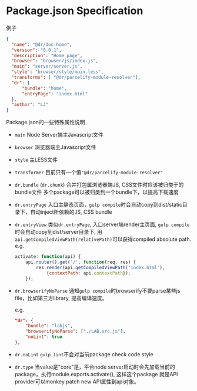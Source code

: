 Package.json Specification
===========

例子
```json
{
  "name": "@dr/doc-home",
  "version": "0.0.1",
  "description": "Home page",
  "browser": "browser/js/index.js",
  "main": "server/server.js",
  "style": "browser/style/main.less",
  "transforms": [ "@dr/parcelify-module-resolver"],
  "dr": {
	  "bundle": "home",
	  "entryPage": "index.html"
  },
  "author": "LJ"
}
```
Package.json的一些特殊属性说明


- `main`
	Node Server端主Javascript文件

- `browser`
	浏览器端主Javascript文件

- `style`
	主LESS文件

- `transformer`
	目前只有一个值`"@dr/parcelify-module-resolver"`

- `dr.bundle` (`dr.chunk`)
	合并打包属浏览器端JS, CSS文件时应该被归类于的bundle文件
	多个package可以被归类到一个bundle下，以提高下载速度

- `dr.entryPage`
	入口主静态页面，`gulp compile`时会自动copy到dist/static目录下，自动inject所依赖的JS, CSS bundle

- `dr.entryView`
	类似`dr.entryPage`, 入口server端render主页面, `gulp compile`时会自动copy到dist/server目录下, 用`api.getCompiledViewPath(relativePath)`可以获得compiled absolute path.
	e.g.

	```javascript
	activate: function(api) {
		api.router().get('/', function(req, res) {
			res.render(api.getCompiledViewPath('index.html'),
				{contextPath: api.contextPath});
		});
	```

- `dr.browserifyNoParse`
	通知`gulp compile`时browserify不要parse某些js file，比如第三方library, 提高编译速度。

	e.g.
	```json
	"dr": {
    	"bundle": "labjs",
  		"browserifyNoParse": ["./LAB.src.js"],
  		"noLint": true
    },
	```
- `dr.noLint`
	`gulp lint`不会对当前package check code style

- `dr.type`
	当value是"core"是，平台node server启动时会先加载当前的package，执行module.exports.activate(), 这样这个package 就是API provider可以monkey patch new API属性到api对象。
